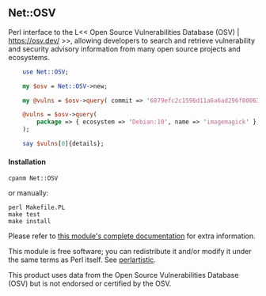 ## Net::OSV

Perl interface to the L<< Open Source Vulnerabilities Database (OSV) | https://osv.dev/ >>, allowing developers to search and retrieve vulnerability and security advisory information from many open source projects and ecosystems.

```perl
    use Net::OSV;

    my $osv = Net::OSV->new;

    my @vulns = $osv->query( commit => '6879efc2c1596d11a6a6ad296f80063b558d5e0f' );

    @vulns = $osv->query(
        package => { ecosystem => 'Debian:10', name => 'imagemagick' },
    );

    say $vulns[0]{details};
```


#### Installation

    cpanm Net::OSV

or manually:

    perl Makefile.PL
    make test
    make install

Please refer to [this module's complete documentation](https://metacpan.org/pod/Net::OSV)
for extra information.

This module is free software; you can redistribute it and/or modify it
under the same terms as Perl itself. See [perlartistic](http://dev.perl.org/licenses).

This product uses data from the Open Source Vulnerabilities Database (OSV) but is not endorsed or certified by the OSV.

